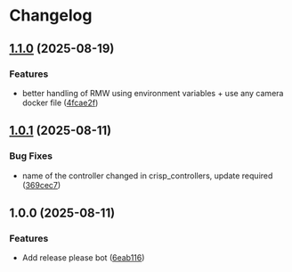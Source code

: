 # Changelog

## [1.1.0](https://github.com/utiasDSL/crisp_controllers_demos/compare/v1.0.1...v1.1.0) (2025-08-19)


### Features

* better handling of RMW using environment variables + use any camera docker file ([4fcae2f](https://github.com/utiasDSL/crisp_controllers_demos/commit/4fcae2fa41c7bd3fd699a5e901d01de3b48adc75))

## [1.0.1](https://github.com/utiasDSL/crisp_controllers_demos/compare/v1.0.0...v1.0.1) (2025-08-11)


### Bug Fixes

* name of the controller changed in crisp_controllers, update required ([369cec7](https://github.com/utiasDSL/crisp_controllers_demos/commit/369cec7343bc5d264e2075fdb345c551d16cd5d0))

## 1.0.0 (2025-08-11)


### Features

* Add release please bot ([6eab116](https://github.com/utiasDSL/crisp_controllers_demos/commit/6eab116b6a7f34aa9c8220938e19ece7a13d1598))
